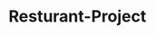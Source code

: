 # Resturant-Project

<!-- Createed Header and Navbar -->
<!-- Createed Home -->
<!-- The Solution To The Background Error  -->
